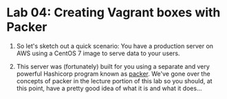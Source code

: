 # Lab 04: Creating Vagrant boxes with Packer

1. So let's sketch out a quick scenario: You have a production server on AWS using a CentOS 7 image to serve data to your users. 

2. This server was (fortunately) built for you using a separate and very powerful Hashicorp program known as [packer](https://www.packer.io/). We've gone over the concepts of packer in the lecture portion of this lab so you should, at this point, have a pretty good idea of what it is and what it does...
